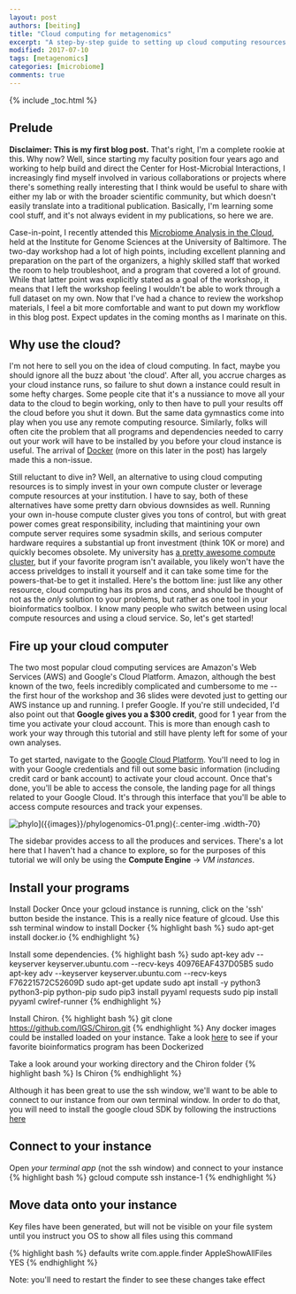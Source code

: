 ```yaml
---
layout: post
authors: [beiting]
title: "Cloud computing for metagenomics"
excerpt: "A step-by-step guide to setting up cloud computing resources and analyzing shotgun metagenomic data, all on your laptop."
modified: 2017-07-10
tags: [metagenomics]
categories: [microbiome]
comments: true
---
```


{% include _toc.html %}

## Prelude

**Disclaimer: This is my first blog post.**  That's right, I'm a complete rookie at this.  Why now?  Well, since starting my faculty position four years ago and working to help build and direct the Center for Host-Microbial Interactions, I increasingly find myself involved in various collaborations or projects where there's something really interesting that I think would be useful to share with either my lab or with the broader scientific community, but which doesn't easily translate into a traditional publication.  Basically, I'm learning some cool stuff, and it's not always evident in my publications, so here we are.  

Case-in-point, I recently attended this [Microbiome Analysis in the Cloud](http://www.igs.umaryland.edu/topics/microbiome-cloud/), held at the Institute for Genome Sciences at the University of Baltimore.  The two-day workshop had a lot of high points, including excellent planning and preparation on the part of the organizers, a highly skilled staff that worked the room to help troubleshoot, and a program that covered a lot of ground.  While that latter point was explicitly stated as a goal of the workshop, it means that I left the workshop feeling I wouldn't be able to work through a full dataset on my own.  Now that I've had a chance to review the workshop materials, I feel a bit more comfortable and want to put down my workflow in this blog post.  Expect updates in the coming months as I marinate on this.


## Why use the cloud?
I'm not here to sell you on the idea of cloud computing.  In fact, maybe you should ignore all the buzz about 'the cloud'.  After all, you accrue charges as your cloud instance runs, so failure to shut down a instance could result in some hefty charges.  Some people cite that it's a nussiance to move all your data to the cloud to begin working, only to then have to pull your results off the cloud before you shut it down.  But the same data gymnastics come into play when you use any remote computing resource.  Similarly, folks will often cite the problem that all programs and dependencies needed to carry out your work will have to be installed by you before your cloud instance is useful.  The arrival of [Docker]() (more on this later in the post) has largely made this a non-issue. 

Still reluctant to dive in?  Well, an alternative to using cloud computing resources is to simply invest in your own compute cluster or leverage compute resources at your institution.  I have to say, both of these alternatives have some pretty darn obvious downsides as well.  Running your own in-house compute cluster gives you tons of control, but with great power comes great responsibility, including that maintining your own compute server requires some sysadmin skills, and serious computer hardware requires a substantial up front investment (think 10K or more) and quickly becomes obsolete.  My university has [a pretty awesome compute cluster](https://hpcwiki.genomics.upenn.edu/index.php/HPC:Main_Page), but if your favorite program isn't available, you likely won't have the access priveldges to install it yourself and it can take some time for the powers-that-be to get it installed.  Here's the bottom line: just like any other resource, cloud computing has its pros and cons, and should be thought of not as the *only* solution to your problems, but rather as one tool in your bioinformatics toolbox.  I know many people who switch between using local compute resources and using a cloud service.  So, let's get started!

## Fire up your cloud computer

The two most popular cloud computing services are Amazon's Web Services (AWS) and Google's Cloud Platform.  Amazon, although the best known of the two, feels incredibly complicated and cumbersome to me -- the first hour of the workshop and 36 slides were devoted just to getting our AWS instance up and running.  I prefer Google.  If you're still undecided, I'd also point out that **Google gives you a $300 credit**, good for 1 year from the time you activate your cloud account.  This is more than enough cash to work your way through this tutorial and still have plenty left for some of your own analyses. 

To get started, navigate to the [Google Cloud Platform](https://cloud.google.com/).  You'll need to log in with your Google credentials and fill out some basic information (including credit card or bank account) to activate your cloud account.  Once that's done, you'll be able to access the console, the landing page for all things related to your Google Cloud.  It's through this interface that you'll be able to access compute resources and track your expenses.  

![phylo]({{images}}/screenshot-01.png)]({{images}}/phylogenomics-01.png){:.center-img .width-70}

The sidebar provides access to all the produces and services.  There's a lot here that I haven't had a chance to explore, so for the purposes of this tutorial we will only be using the **Compute Engine** -> *VM instances*.  

## Install your programs

Install Docker
Once your gcloud instance is running, click on the 'ssh' button beside the instance.  This is a really nice feature of glcoud.  Use this ssh terminal window to install Docker
{% highlight bash %}
sudo apt-get install docker.io
{% endhighlight %}

Install some dependencies.
{% highlight bash %}
sudo apt-key adv --keyserver keyserver.ubuntu.com --recv-keys 40976EAF437D05B5
sudo apt-key adv --keyserver keyserver.ubuntu.com --recv-keys F76221572C52609D
sudo apt-get update
sudo apt install -y python3 python3-pip python-pip
sudo pip3 install pyyaml requests
sudo pip install pyyaml cwlref-runner
{% endhighlight %}

Install Chiron.
{% highlight bash %}
git clone https://github.com/IGS/Chiron.git
{% endhighlight %}
Any docker images could be installed loaded on your instance.  Take a look [here]() to see if your favorite bioinformatics program has been Dockerized

Take a look around your working directory and the Chiron folder
{% highlight bash %}
ls Chiron
{% endhighlight %}

Although it has been great to use the ssh window, we'll want to be able to connect to our instance from our own terminal window.  In order to do that, you will need to install the google cloud SDK by following the instructions [here](https://cloud.google.com/sdk/downloads#interactive)

## Connect to your instance

Open *your terminal app* (not the ssh window) and connect to your instance
{% highlight bash %}
gcloud compute ssh instance-1
{% endhighlight %}

## Move data onto your instance

Key files have been generated, but will not be visible on your file system until you instruct you OS to show all files using this command

{% highlight bash %}
defaults write com.apple.finder AppleShowAllFiles YES
{% endhighlight %}
	
Note: you'll need to restart the finder to see these changes take effect
